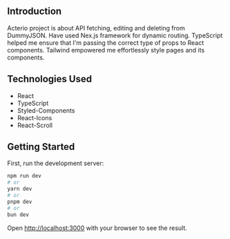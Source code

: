 ## Introduction
Acterio project is about API fetching, editing and deleting from DummyJSON.
Have used Nex.js framework for dynamic routing.
TypeScript helped me ensure that I'm passing the correct type of props to React components.
Tailwind empowered me effortlessly style pages and its components.

## Technologies Used
- React 
- TypeScript 
- Styled-Components 
- React-Icons 
- React-Scroll


## Getting Started
First, run the development server:

```bash
npm run dev
# or
yarn dev
# or
pnpm dev
# or
bun dev
```

Open [http://localhost:3000](http://localhost:3000) with your browser to see the result.

